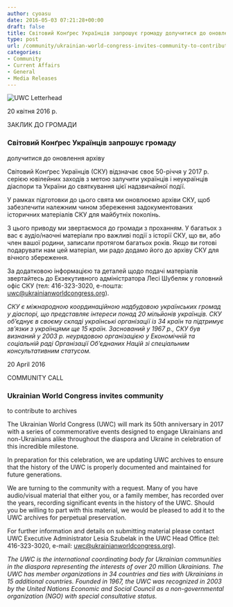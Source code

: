 ```yaml
---
author: cyoasu
date: 2016-05-03 07:21:28+00:00
draft: false
title: Світовий Конґрес Українців запрошує громаду долучитися до оновлення архіву
type: post
url: /community/ukrainian-world-congress-invites-community-to-contribute-to-archives/
categories:
- Community
- Current Affairs
- General
- Media Releases
---
```


![UWC Letterhead](http://www.ozeukes.com/wp-content/uploads/2014/03/UWC-Letterhead.jpg)



20 квітня 2016 р.


ЗАКЛИК ДО ГРОМАДИ


### Світовий Конґрес Українців запрошує громаду
долучитися до оновлення архіву


Світовий Конґрес Українців (СКУ) відзначає своє 50-річчя у 2017 р. серією ювілейних заходів з метою залучити українців і неукраїнців діаспори та України до святкування цієї надзвичайної події.

У рамках підготовки до цього свята ми оновлюємо архіви СКУ, щоб забезпечити належним чином збереження задокументованих історичних матеріалів СКУ для майбутніх поколінь.

З цього приводу ми звертаємося до громади з проханням. У багатьох з вас є аудіо/наочні матеріали про важливі події з історії СКУ, що ви, або член вашої родини, записали протягом багатьох років. Якщо ви готові подарувати нам цей матеріал, ми радо додамо його до архіву СКУ для вічного збереження.

За додатковою інформацією та деталей щодо подачі матеріалів звертайтесь до Екзекутивного адміністратора Лесі Шубеляк у головний офіс СКУ (тел: 416-323-3020, е-пошта: [uwc@ukrainianworldcongress.org](mailto:uwc@ukrainianworldcongress.org)).

_СКУ є міжнародною координаційною надбудовою українських громад у діаспорі, що представляє інтереси понад 20 мільйонів українців. СКУ об’єднує в своєму складі українські організації із 34 країн та підтримує зв’язки з українцями ще 15 країн. Заснований у 1967 р., СКУ був визнаний у 2003 р. неурядовою організацією у Економічній та соціальній раді Організації Об’єднаних Націй зі спеціальним консультативним статусом._


20 April 2016


COMMUNITY CALL


### Ukrainian World Congress invites community
to contribute to archives


The Ukrainian World Congress (UWC) will mark its 50th anniversary in 2017 with a series of commemorative events designed to engage Ukrainians and non-Ukrainians alike throughout the diaspora and Ukraine in celebration of this incredible milestone.

In preparation for this celebration, we are updating UWC archives to ensure that the history of the UWC is properly documented and maintained for future generations.

We are turning to the community with a request. Many of you have audio/visual material that either you, or a family member, has recorded over the years, recording significant events in the history of the UWC. Should you be willing to part with this material, we would be pleased to add it to the UWC archives for perpetual preservation.

For further information and details on submitting material please contact UWC Executive Administrator Lesia Szubelak in the UWC Head Office (tel: 416-323-3020, e-mail: [uwc@ukrainianworldcongress.org](mailto:uwc@ukrainianworldcongress.org)).

_The UWC is the international coordinating body for Ukrainian communities in the diaspora representing the interests of over 20 million Ukrainians. The UWC has member organizations in 34 countries and ties with Ukrainians in 15 additional countries. Founded in 1967, the UWC was recognized in 2003 by the United Nations Economic and Social Council as a non-governmental organization (NGO) with special consultative status._
